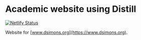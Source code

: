 # Academic website using Distill

[![Netlify Status](https://api.netlify.com/api/v1/badges/a12f24ec-c62d-4f2c-8ce7-22f7a7b5246d/deploy-status)](https://app.netlify.com/sites/davidsimons/deploys)

Website for [www.dsimons.org](https://www.dsimons.org).